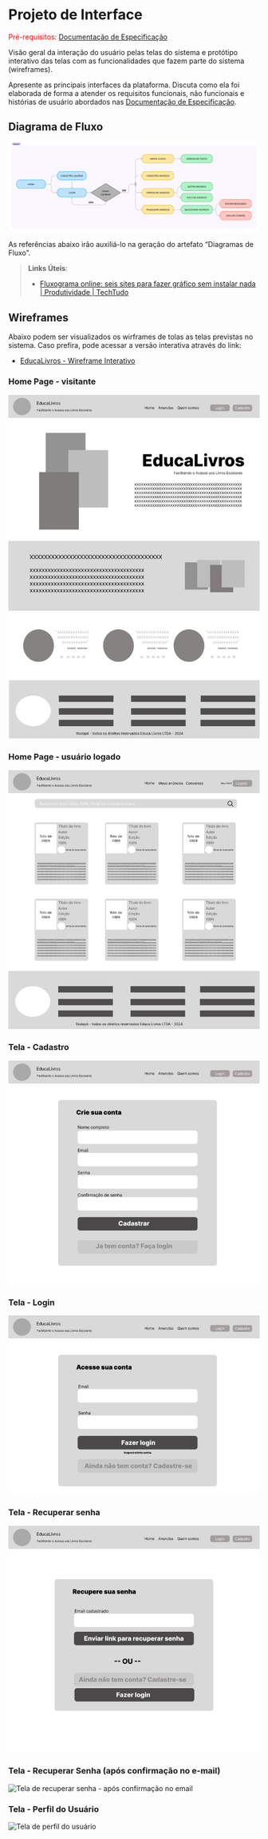 
# Projeto de Interface

<span style="color:red">Pré-requisitos: <a href="2-Especificação do Projeto.md"> Documentação de Especificação</a></span>

Visão geral da interação do usuário pelas telas do sistema e protótipo interativo das telas com as funcionalidades que fazem parte do sistema (wireframes).

 Apresente as principais interfaces da plataforma. Discuta como ela foi elaborada de forma a atender os requisitos funcionais, não funcionais e histórias de usuário abordados nas <a href="2-Especificação do Projeto.md"> Documentação de Especificação</a>.

## Diagrama de Fluxo

![Diagrama de Fluxo](img/diagramaDeFluxo.png)

As referências abaixo irão auxiliá-lo na geração do artefato “Diagramas de Fluxo”.

> **Links Úteis**:
> - [Fluxograma online: seis sites para fazer gráfico sem instalar nada | Produtividade | TechTudo](https://www.techtudo.com.br/listas/2019/03/fluxograma-online-seis-sites-para-fazer-grafico-sem-instalar-nada.ghtml)

## Wireframes

Abaixo podem ser visualizados os wirframes de tolas as telas previstas no sistema. Caso prefira, pode acessar a versão interativa através do link:

- [EducaLivros - Wireframe Interativo](https://www.figma.com/proto/H3OU6AnfsqjSQkUY60Dpqp/EducaLivros-Wireframe?type=design&node-id=3-72&t=m96yDdyi525sNd5l-0&scaling=scale-down&page-id=0%3A1&starting-point-node-id=3%3A72)


### Home Page - visitante

![Home Page - Visitantes](img/wireframes/Home%20Page.png)

### Home Page - usuário logado

![Home Page - usuário logado](img/wireframes/Home%20-%20Logado.png)

### Tela - Cadastro

![Tela de cadastro](img/wireframes/Cadastro.png)

### Tela - Login

![Tela de login](img/wireframes/Login.png)

### Tela - Recuperar senha

![Tela de recuperar senha](img/wireframes/Recuperar%20senha.png)

### Tela - Recuperar Senha (após confirmação no e-mail)

![Tela de recuperar senha - após confirmação no email](img/wireframes/Recuperar%20senha%20-%20pós%20link.png)


### Tela - Perfil do Usuário

![Tela de perfil do usuário](img/wireframes/Perfil%20do%20Usuário.png)

